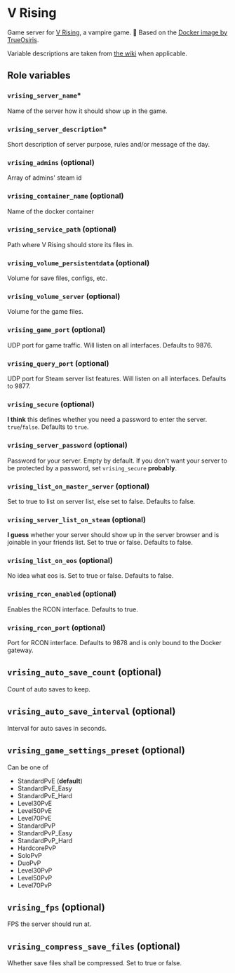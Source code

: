 # V Rising

Game server for [V Rising](https://store.steampowered.com/app/1604030/V_Rising/), a vampire game. 👀
Based on the [Docker image by TrueOsiris](https://github.com/TrueOsiris/docker-vrising).

Variable descriptions are taken from [the wiki](https://vrising.fandom.com/wiki/V_Rising_Dedicated_Server#Server_Host_Settings) when applicable. 

## Role variables

### `vrising_server_name`*
Name of the server how it should show up in the game.

### `vrising_server_description`*
Short description of server purpose, rules and/or message of the day.

### `vrising_admins` (optional)
Array of admins' steam id

### `vrising_container_name` (optional)
Name of the docker container

### `vrising_service_path` (optional)
Path where V Rising should store its files in.

### `vrising_volume_persistentdata` (optional)
Volume for save files, configs, etc.

### `vrising_volume_server` (optional)
Volume for the game files.

### `vrising_game_port` (optional)
UDP port for game traffic. Will listen on all interfaces. Defaults to 9876.

### `vrising_query_port` (optional)
UDP port for Steam server list features. Will listen on all interfaces. Defaults to 9877.

### `vrising_secure` (optional)
**I think** this defines whether you need a password to enter the server. `true`/`false`. Defaults to `true`.

### `vrising_server_password` (optional)
Password for your server. Empty by default. If you don't want your server to be protected by a password, set `vrising_secure` **probably**.

### `vrising_list_on_master_server` (optional)
Set to true to list on server list, else set to false. Defaults to false.

### `vrising_server_list_on_steam` (optional)
**I guess** whether your server should show up in the server browser and is joinable in your friends list. Set to true or false. Defaults to false.

### `vrising_list_on_eos` (optional)
No idea what eos is. Set to true or false. Defaults to false.

### `vrising_rcon_enabled` (optional)
Enables the RCON interface. Defaults to true.

### `vrising_rcon_port` (optional)
Port for RCON interface. Defaults to 9878 and is only bound to the Docker gateway.

## `vrising_auto_save_count` (optional)
Count of auto saves to keep.

## `vrising_auto_save_interval` (optional)
Interval for auto saves in seconds.

## `vrising_game_settings_preset` (optional)
Can be one of
- StandardPvE (**default**)
- StandardPvE_Easy
- StandardPvE_Hard
- Level30PvE
- Level50PvE
- Level70PvE
- StandardPvP
- StandardPvP_Easy
- StandardPvP_Hard
- HardcorePvP
- SoloPvP
- DuoPvP
- Level30PvP
- Level50PvP
- Level70PvP

## `vrising_fps` (optional)
FPS the server should run at.

## `vrising_compress_save_files` (optional)
Whether save files shall be compressed. Set to true or false.